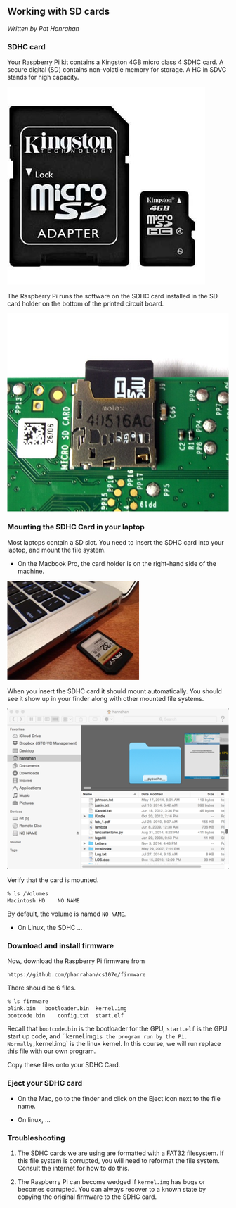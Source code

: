 ## Working with SD cards

*Written by Pat Hanrahan*

### SDHC card

Your Raspberry Pi kit contains a 
Kingston 4GB micro class 4 SDHC card.
A secure digital (SD) contains non-volatile memory for storage. 
A HC in SDVC stands for high capacity.

![Kingston SDHC Card](images/kingston.sdhc.jpg)

The Raspberry Pi runs the software on the SDHC card
installed in the SD card holder on the bottom of the
printed circuit board.

![SDHC Card](images/pi.sd.jpg)



### Mounting the SDHC Card in your laptop

Most laptops contain a SD slot.
You need to insert the SDHC card into your laptop,
and mount the file system.

- On the Macbook Pro,
the card holder is on the right-hand side of the machine.

![SDHC holder](images/mac.sd.jpg)

When you insert the SDHC card it should mount automatically.
You should see it show up in your finder along with
other mounted file systems. 

![SD Finder](images/mac.finder.jpg)

Verify that the card is mounted.

    % ls /Volumes
    Macintosh HD    NO NAME

By default, the volume is named `NO NAME`.

- On Linux, the SDHC ...

### Download and install firmware

Now, download the Raspberry Pi firmware from

    https://github.com/phanrahan/cs107e/firmware

There should be 6 files.

    % ls firmware
    blink.bin   bootloader.bin  kernel.img
    bootcode.bin    config.txt  start.elf

Recall that `bootcode.bin` is the bootloader for the GPU,
`start.elf` is the GPU start up code,
and ``kernel.img` is the program run by the Pi.
Normally, `kernel.img` is the linux kernel.
In this course,
we will run replace this file with our own program.

Copy these files onto your SDHC Card.

### Eject your SDHC card

- On the Mac, go to the finder and click on the Eject icon
next to the file name.

- On linux, ...

### Troubleshooting

1. The SDHC cards we are using are formatted with a FAT32 filesystem.
If this file system is corrupted, you will need to reformat the
file system. Consult the internet for how to do this.

2. The Raspberry Pi can become wedged if `kernel.img` has bugs
or becomes corrupted.
You can always recover to a known state by copying the
original firmware to the SDHC card.

